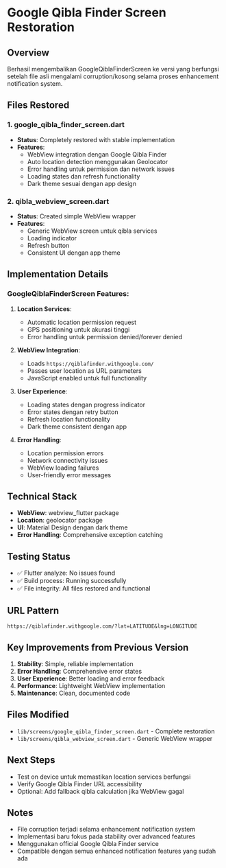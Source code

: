 # Google Qibla Finder Screen Restoration

## Overview
Berhasil mengembalikan GoogleQiblaFinderScreen ke versi yang berfungsi setelah file asli mengalami corruption/kosong selama proses enhancement notification system.

## Files Restored

### 1. google_qibla_finder_screen.dart
- **Status**: Completely restored with stable implementation
- **Features**:
  - WebView integration dengan Google Qibla Finder
  - Auto location detection menggunakan Geolocator
  - Error handling untuk permission dan network issues
  - Loading states dan refresh functionality
  - Dark theme sesuai dengan app design

### 2. qibla_webview_screen.dart  
- **Status**: Created simple WebView wrapper
- **Features**:
  - Generic WebView screen untuk qibla services
  - Loading indicator
  - Refresh button
  - Consistent UI dengan app theme

## Implementation Details

### GoogleQiblaFinderScreen Features:
1. **Location Services**:
   - Automatic location permission request
   - GPS positioning untuk akurasi tinggi
   - Error handling untuk permission denied/forever denied

2. **WebView Integration**:
   - Loads `https://qiblafinder.withgoogle.com/`
   - Passes user location as URL parameters
   - JavaScript enabled untuk full functionality

3. **User Experience**:
   - Loading states dengan progress indicator
   - Error states dengan retry button
   - Refresh location functionality
   - Dark theme consistent dengan app

4. **Error Handling**:
   - Location permission errors
   - Network connectivity issues
   - WebView loading failures
   - User-friendly error messages

## Technical Stack
- **WebView**: webview_flutter package
- **Location**: geolocator package  
- **UI**: Material Design dengan dark theme
- **Error Handling**: Comprehensive exception catching

## Testing Status
- ✅ Flutter analyze: No issues found
- ✅ Build process: Running successfully
- ✅ File integrity: All files restored and functional

## URL Pattern
```
https://qiblafinder.withgoogle.com/?lat=LATITUDE&lng=LONGITUDE
```

## Key Improvements from Previous Version
1. **Stability**: Simple, reliable implementation
2. **Error Handling**: Comprehensive error states
3. **User Experience**: Better loading and error feedback
4. **Performance**: Lightweight WebView implementation
5. **Maintenance**: Clean, documented code

## Files Modified
- `lib/screens/google_qibla_finder_screen.dart` - Complete restoration
- `lib/screens/qibla_webview_screen.dart` - Generic WebView wrapper

## Next Steps
- Test on device untuk memastikan location services berfungsi
- Verify Google Qibla Finder URL accessibility
- Optional: Add fallback qibla calculation jika WebView gagal

## Notes
- File corruption terjadi selama enhancement notification system
- Implementasi baru fokus pada stability over advanced features
- Menggunakan official Google Qibla Finder service
- Compatible dengan semua enhanced notification features yang sudah ada
